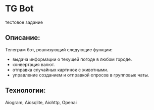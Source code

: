 # TG Bot

тестовое задание

## Описание:

Телеграм бот, реализующий следующие функции:
* выдача информации о текущей погоде в любом городе.
* конвертация валют.
* отправка случайных картинок с животными.
* управление созданием и отправкой опросов в групповые чаты.

## Технологии:
Aiogram, Aiosqlite, Aiohttp, Openai
